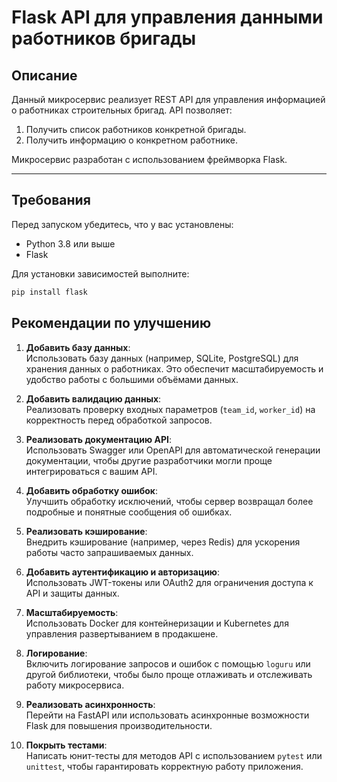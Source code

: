 # Flask API для управления данными работников бригады

## Описание
Данный микросервис реализует REST API для управления информацией о работниках строительных бригад. API позволяет:
1. Получить список работников конкретной бригады.
2. Получить информацию о конкретном работнике.

Микросервис разработан с использованием фреймворка Flask.

---

## Требования
Перед запуском убедитесь, что у вас установлены:
- Python 3.8 или выше
- Flask

Для установки зависимостей выполните:
```bash
pip install flask
```
## Рекомендации по улучшению

1. **Добавить базу данных**:  
   Использовать базу данных (например, SQLite, PostgreSQL) для хранения данных о работниках. Это обеспечит масштабируемость и удобство работы с большими объёмами данных.

2. **Добавить валидацию данных**:  
   Реализовать проверку входных параметров (`team_id`, `worker_id`) на корректность перед обработкой запросов.

3. **Реализовать документацию API**:  
   Использовать Swagger или OpenAPI для автоматической генерации документации, чтобы другие разработчики могли проще интегрироваться с вашим API.

4. **Добавить обработку ошибок**:  
   Улучшить обработку исключений, чтобы сервер возвращал более подробные и понятные сообщения об ошибках.

5. **Реализовать кэширование**:  
   Внедрить кэширование (например, через Redis) для ускорения работы часто запрашиваемых данных.

6. **Добавить аутентификацию и авторизацию**:  
   Использовать JWT-токены или OAuth2 для ограничения доступа к API и защиты данных.

7. **Масштабируемость**:  
   Использовать Docker для контейнеризации и Kubernetes для управления развертыванием в продакшене.

8. **Логирование**:  
   Включить логирование запросов и ошибок с помощью `loguru` или другой библиотеки, чтобы было проще отлаживать и отслеживать работу микросервиса.

9. **Реализовать асинхронность**:  
   Перейти на FastAPI или использовать асинхронные возможности Flask для повышения производительности.

10. **Покрыть тестами**:  
    Написать юнит-тесты для методов API с использованием `pytest` или `unittest`, чтобы гарантировать корректную работу приложения.

